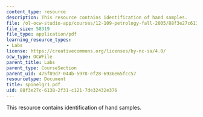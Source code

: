 ```yaml
---
content_type: resource
description: This resource contains identification of hand samples.
file: /ol-ocw-studio-app/courses/12-109-petrology-fall-2005/88f3e27c61382f31c1217de32432e376_spinelgr1.pdf
file_size: 58319
file_type: application/pdf
learning_resource_types:
- Labs
license: https://creativecommons.org/licenses/by-nc-sa/4.0/
ocw_type: OCWFile
parent_title: Labs
parent_type: CourseSection
parent_uid: 475f89d7-044b-5978-ef28-6936e65fcc57
resourcetype: Document
title: spinelgr1.pdf
uid: 88f3e27c-6138-2f31-c121-7de32432e376
---
```

This resource contains identification of hand samples.